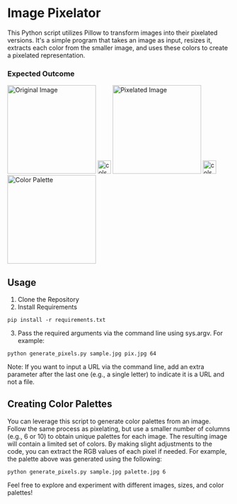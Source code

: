 # Image Pixelator

This Python script utilizes Pillow to transform images into their pixelated versions. It's a simple program that takes an image as input, resizes it, extracts each color from the smaller image, and uses these colors to create a pixelated representation.

### Expected Outcome

<img src = "https://github.com/swchoubey/Image-Pixelator/assets/97143500/774321a6-06a9-4345-b77b-869386203d34" width="200" title="Original Image"> <img src = "https://github.com/swchoubey/Image-Pixelator/assets/97143500/47fb25d7-714e-4d14-827a-7be2c8f7333b" width="30" title="cols 64"> 
<img src = "https://github.com/swchoubey/Image-Pixelator/assets/97143500/2be7939c-a94e-4b27-90e2-c1ec3a9fb9b6" width="200" title="Pixelated Image"> <img src = "https://github.com/swchoubey/Image-Pixelator/assets/97143500/47fb25d7-714e-4d14-827a-7be2c8f7333b" width="30" title="cols 6"> 
<img src = "https://github.com/swchoubey/Image-Pixelator/assets/97143500/e7f00ef2-0f35-411d-b6ca-0fdd85ac6fec" width="200" title="Color Palette">

## Usage

1. Clone the Repository
2. Install Requirements

`pip install -r requirements.txt`

3. Pass the required arguments via the command line using sys.argv. For example:

`python generate_pixels.py sample.jpg pix.jpg 64`

Note: If you want to input a URL via the command line, add an extra parameter after the last one (e.g., a single letter) to indicate it is a URL and not a file.

## Creating Color Palettes

You can leverage this script to generate color palettes from an image. Follow the same process as pixelating, but use a smaller number of columns (e.g., 6 or 10) to obtain unique palettes for each image.
The resulting image will contain a limited set of colors. By making slight adjustments to the code, you can extract the RGB values of each pixel if needed. For example, the palette above was generated using the following:

`python generate_pixels.py sample.jpg palette.jpg 6`

Feel free to explore and experiment with different images, sizes, and color palettes!

